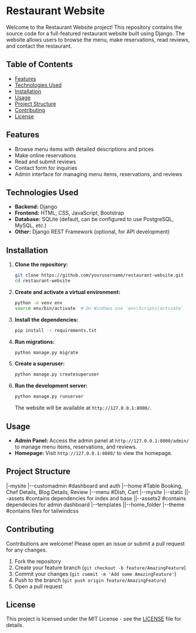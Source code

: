 # Restaurant Website

Welcome to the Restaurant Website project! This repository contains the source code for a full-featured restaurant website built using Django. The website allows users to browse the menu, make reservations, read reviews, and contact the restaurant.

## Table of Contents

- [Features](#features)
- [Technologies Used](#technologies-used)
- [Installation](#installation)
- [Usage](#usage)
- [Project Structure](#project-structure)
- [Contributing](#contributing)
- [License](#license)

## Features

- Browse menu items with detailed descriptions and prices
- Make online reservations
- Read and submit reviews
- Contact form for inquiries
- Admin interface for managing menu items, reservations, and reviews

## Technologies Used

- **Backend:** Django
- **Frontend:** HTML, CSS, JavaScript, Bootstrap
- **Database:** SQLite (default, can be configured to use PostgreSQL, MySQL, etc.)
- **Other:** Django REST Framework (optional, for API development)

## Installation

1. **Clone the repository:**
    ```bash
    git clone https://github.com/yourusername/restaurant-website.git
    cd restaurant-website
    ```

2. **Create and activate a virtual environment:**
    ```bash
    python -m venv env
    source env/bin/activate  # On Windows use `env\Scripts\activate`
    ```

3. **Install the dependencies:**
    ```bash
    pip install -r requirements.txt
    ```

4. **Run migrations:**
    ```bash
    python manage.py migrate
    ```

5. **Create a superuser:**
    ```bash
    python manage.py createsuperuser
    ```

6. **Run the development server:**
    ```bash
    python manage.py runserver
    ```

    The website will be available at `http://127.0.0.1:8000/`.

## Usage

- **Admin Panel:** Access the admin panel at `http://127.0.0.1:8000/admin/` to manage menu items, reservations, and reviews.
- **Homepage:** Visit `http://127.0.0.1:8000/` to view the homepage.

## Project Structure

|-mysite
|--customadmin #dashboard and auth 
|--home #Table Booking, Chef Details, Blog Details, Review
|--menu #Dish, Cart
|--mysite
|--static
||--assets #contains dependencies for index and base
||--assets2 #contains dependecies for admin dashboard
|--templates
||--home_folder
|--theme #contains files for tailwindcss



## Contributing

Contributions are welcome! Please open an issue or submit a pull request for any changes.

1. Fork the repository
2. Create your feature branch (`git checkout -b feature/AmazingFeature`)
3. Commit your changes (`git commit -m 'Add some AmazingFeature'`)
4. Push to the branch (`git push origin feature/AmazingFeature`)
5. Open a pull request

## License

This project is licensed under the MIT License - see the [LICENSE](LICENSE) file for details.